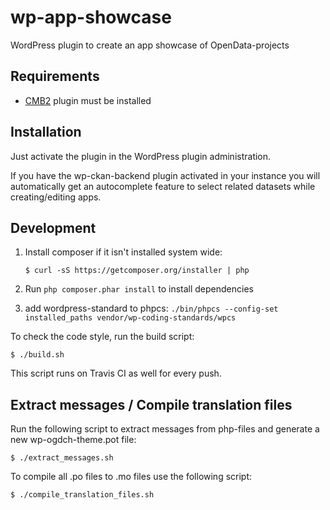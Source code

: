 # wp-app-showcase

WordPress plugin to create an app showcase of OpenData-projects

## Requirements

* [CMB2](https://wordpress.org/plugins/cmb2/) plugin must be installed

## Installation

Just activate the plugin in the WordPress plugin administration.

If you have the wp-ckan-backend plugin activated in your instance you will automatically get an autocomplete feature to select related datasets while creating/editing apps.

## Development

1. Install composer if it isn't installed system wide:
    ```
   $ curl -sS https://getcomposer.org/installer | php
   ```

1. Run `php composer.phar install` to install dependencies

1. add wordpress-standard to phpcs: `./bin/phpcs --config-set installed_paths vendor/wp-coding-standards/wpcs`


To check the code style, run the build script:

```
$ ./build.sh
```

This script runs on Travis CI as well for every push.

## Extract messages / Compile translation files

Run the following script to extract messages from php-files and generate a new wp-ogdch-theme.pot file:

```
$ ./extract_messages.sh
```

To compile all .po files to .mo files use the following script:

```
$ ./compile_translation_files.sh
```
